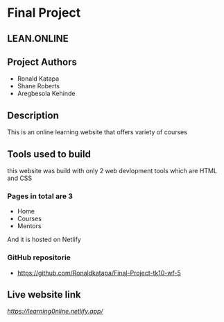 # Final Project

## LEAN.ONLINE

## Project Authors

- Ronald Katapa
- Shane Roberts
- Aregbesola Kehinde

## Description

This is an online learning website that offers variety of courses

## Tools used to build

this website was build with only 2 web devlopment tools which are HTML and CSS

### Pages in total are 3

- Home
- Courses
- Mentors

And it is hosted on Netlify

### GitHub repositorie
- https://github.com/Ronaldkatapa/Final-Project-tk10-wf-5

## Live website link

_https://learning0nline.netlify.app/_
